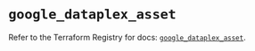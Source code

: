 # `google_dataplex_asset`

Refer to the Terraform Registry for docs: [`google_dataplex_asset`](https://registry.terraform.io/providers/hashicorp/google/5.13.0/docs/resources/dataplex_asset).
